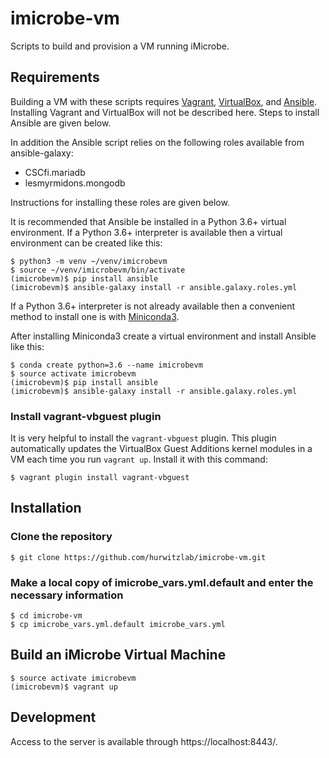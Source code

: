 # imicrobe-vm
Scripts to build and provision a VM running iMicrobe.

## Requirements
Building a VM with these scripts requires [Vagrant](https://www.vagrantup.com/), [VirtualBox](https://www.virtualbox.org/), and [Ansible](https://www.ansible.com/). Installing Vagrant and VirtualBox will not be described here. Steps to install Ansible are given below.

In addition the Ansible script relies on the following roles available from ansible-galaxy:
 + CSCfi.mariadb
 + lesmyrmidons.mongodb

Instructions for installing these roles are given below.

It is recommended that Ansible be installed in a Python 3.6+ virtual environment. If a Python 3.6+ interpreter is available then a virtual environment can be created like this:

```
$ python3 -m venv ~/venv/imicrobevm
$ source ~/venv/imicrobevm/bin/activate
(imicrobevm)$ pip install ansible
(imicrobevm)$ ansible-galaxy install -r ansible.galaxy.roles.yml
```

If a Python 3.6+ interpreter is not already available then a convenient method to install one is with [Miniconda3](https://conda.io/docs/install/quick.html#os-x-miniconda-install).

After installing Miniconda3 create a virtual environment and install Ansible like this:

```
$ conda create python=3.6 --name imicrobevm
$ source activate imicrobevm
(imicrobevm)$ pip install ansible
(imicrobevm)$ ansible-galaxy install -r ansible.galaxy.roles.yml
```

### Install vagrant-vbguest plugin

It is very helpful to install the `vagrant-vbguest` plugin. This plugin automatically updates the VirtualBox Guest Additions kernel modules in a VM each time you run `vagrant up`. Install it with this command:

```
$ vagrant plugin install vagrant-vbguest
```

## Installation

### Clone the repository

```
$ git clone https://github.com/hurwitzlab/imicrobe-vm.git
```

### Make a local copy of imicrobe_vars.yml.default and enter the necessary information

```
$ cd imicrobe-vm
$ cp imicrobe_vars.yml.default imicrobe_vars.yml
```

## Build an iMicrobe Virtual Machine

```
$ source activate imicrobevm
(imicrobevm)$ vagrant up
```

## Development
Access to the server is available through https://localhost:8443/.
